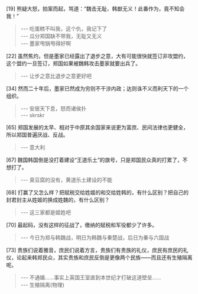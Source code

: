 
[19] 熊疑大怒，拍案而起，骂道：“魏击无耻、韩猷无义！此番作为，竟不知会我！”
>--- 吃蛋糕不叫我，这个仇，我记下了<br>
>--- 瓜分郑国缺不带我，无耻又无义<br>
>--- 墨家甩锅甩得好啊<br>

[22] 虽然焦灼，但是墨家已经露出了退步之意，大有可能很快就签订非攻盟约，这个盟约一旦签订，郑国如果被魏韩攻击墨家就要出兵了。
>--- 让步之意比退步之意更好吧<br>

[34] 然而二十年后，墨家已然成为穷则不干涉内政；达则诛不义而利天下的一个组织。
>--- 安居天下息，怒而诸侯扑<br>
>--- skrskr<br>

[65] 郑国发展的太早、相对于中原其余国家来说更为富庶、民间法律也更健全，所以郑国普遍厌战、反战。
>--- 意大利<br>

[67] 魏国韩国倒是没打着建设“王道乐土”的旗号，只是郑国民众真的打累了，不想打了。
>--- 臭豆腐的没有，黄道乐土建设的不能<br>

[68] 打赢了又怎么样？把赋税交给姓姬的和交给姓韩的，有什么区别？把自己的封君封主从姓姬的换成姓魏的，有什么区别？
>--- 这三家都是姬姓吧<br>

[70] 最起码，没有这样的征战了，缴纳的赋税和军役都少了许多。
>--- 今日为郑与韩魏战，明日为韩魏与秦楚战，后日为秦与六国战<br>

[73] 贵族们说着雅音，庶民们说着方言，贵族们有贵族的礼仪，庶民有庶民的礼仪，论起来韩郑民众，其实贵族和庶民反倒是更像两个民族——而且还有生殖隔离呢。
>--- 不通婚……事实上英国王室直到本世纪才打破这道壁垒……<br>
>--- 生殖隔离(物理)<br>
